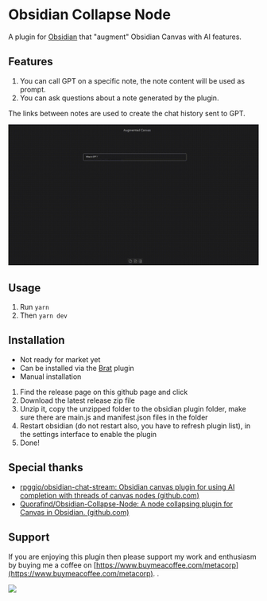 # Obsidian Collapse Node

A plugin for [Obsidian](https://obsidian.md) that "augment" Obsidian Canvas with AI features.

## Features

1. You can call GPT on a specific note, the note content will be used as prompt.
2. You can ask questions about a note generated by the plugin.

The links between notes are used to create the chat history sent to GPT.

![Augmented-Canvas-poc](./assets/Augmented-Canvas-poc.gif)

## Usage

1. Run `yarn`
2. Then `yarn dev`

## Installation

-   Not ready for market yet
-   Can be installed via the [Brat](https://github.com/TfTHacker/obsidian42-brat) plugin
-   Manual installation

1. Find the release page on this github page and click
2. Download the latest release zip file
3. Unzip it, copy the unzipped folder to the obsidian plugin folder, make sure there are main.js and manifest.json files
   in the folder
4. Restart obsidian (do not restart also, you have to refresh plugin list), in the settings interface to enable the
   plugin
5. Done!

## Special thanks

-   [rpggio/obsidian-chat-stream: Obsidian canvas plugin for using AI completion with threads of canvas nodes (github.com)](https://github.com/rpggio/obsidian-chat-stream)
-   [Quorafind/Obsidian-Collapse-Node: A node collapsing plugin for Canvas in Obsidian. (github.com)](https://github.com/quorafind/obsidian-collapse-node)

## Support

If you are enjoying this plugin then please support my work and enthusiasm by buying me a coffee
on [https://www.buymeacoffee.com/metacorp](https://www.buymeacoffee.com/metacorp).
.

<a href="https://www.buymeacoffee.com/metacorp"><img src="https://img.buymeacoffee.com/button-api/?text=Buy me a coffee&emoji=&slug=boninall&button_colour=6495ED&font_colour=ffffff&font_family=Lato&outline_colour=000000&coffee_colour=FFDD00"></a>
